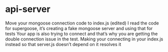 # api-server

Move your mongoose connection code to index.js (edited) 
I read the code for supergoose, it’s creating a fake mongoose server and using that for tests
Your app is also trying to connect and that’s why you are getting the double connection issue in the test.
Making your connecting in your index.js instead so that server.js doesn’t depend on it resolves it